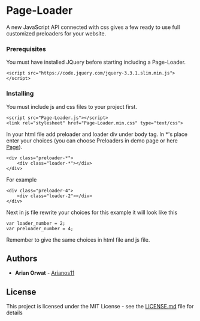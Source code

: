 # Page-Loader

A new JavaScript API connected with css gives a few ready to use full customized preloaders for your website.

### Prerequisites

You must have installed JQuery before starting including a Page-Loader.

```
<script src="https://code.jquery.com/jquery-3.3.1.slim.min.js"></script>
```

### Installing

You must include js and css files to your project first.
```
<script src="Page-Loader.js"></script>
<link rel="stylesheet" href="Page-Loader.min.css" type="text/css">
```
In your html file add preloader and loader div under body tag. In *'s place enter your choices (you can choose Preloaders in demo page or here [Page](https://arianos11.github.io/Page-Loader/)).
```
<div class="preloader-*">
    <div class="loader-*"></div>
</div>

```
For example
```
<div class="preloader-4">
    <div class="loader-2"></div>
</div>
```
Next in js file rewrite your choices for this example it will look like this
```
var loader_number = 2;
var preloader_number = 4;
```

Remember to give the same choices in html file and js file.

## Authors

* **Arian Orwat** - [Arianos11](https://github.com/Arianos11)

## License

This project is licensed under the MIT License - see the [LICENSE.md](LICENSE.md) file for details
